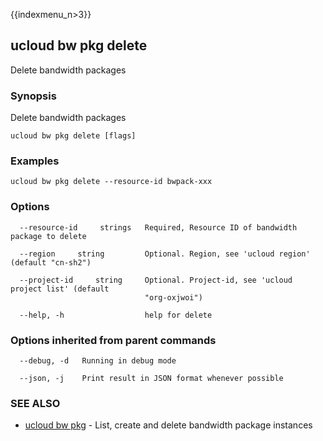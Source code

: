 {{indexmenu_n>3}}

## ucloud bw pkg delete

Delete bandwidth packages

### Synopsis

Delete bandwidth packages

```
ucloud bw pkg delete [flags]
```

### Examples

```
ucloud bw pkg delete --resource-id bwpack-xxx
```

### Options

```
  --resource-id     strings   Required, Resource ID of bandwidth package to delete 

  --region     string         Optional. Region, see 'ucloud region' (default "cn-sh2") 

  --project-id     string     Optional. Project-id, see 'ucloud project list' (default
                              "org-oxjwoi") 

  --help, -h                  help for delete 

```

### Options inherited from parent commands

```
  --debug, -d   Running in debug mode 

  --json, -j    Print result in JSON format whenever possible 

```

### SEE ALSO

* [ucloud bw pkg](software/cli/cmd/ucloud/bw/pkg)	 - List, create and delete bandwidth package instances

